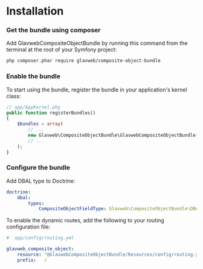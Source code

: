 Installation
============

### Get the bundle using composer

Add GlavwebCompositeObjectBundle by running this command from the terminal at the root of
your Symfony project:

```bash
php composer.phar require glavweb/composite-object-bundle
```

### Enable the bundle

To start using the bundle, register the bundle in your application's kernel class:

```php
// app/AppKernel.php
public function registerBundles()
{
    $bundles = array(
        // ...
        new Glavweb\CompositeObjectBundle\GlavwebCompositeObjectBundle(),
        // ...
    );
}
```
### Configure the bundle

Add DBAL type to Doctrine:

```yaml
doctrine:
    dbal:
        types:
            CompositeObjectFieldType: Glavweb\CompositeObjectBundle\DBAL\Types\Object\CompositeObjectFieldType
```

To enable the dynamic routes, add the following to your routing configuration file:

```yaml
#  app/config/routing.yml

glavweb_composite_object:
    resource: "@GlavwebCompositeObjectBundle/Resources/config/routing.yml"
    prefix:   /
```